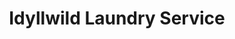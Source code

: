 ---
title: "Idyllwild Laundry Service"
url: /idyllwild/idyllwild-laundry-service/
shop: Wäscherei
---
